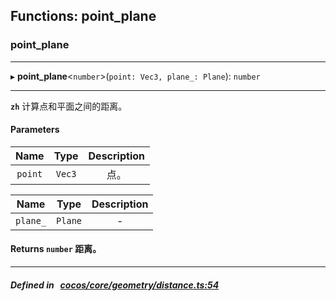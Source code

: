 ## Functions: point_plane

### point_plane


___
▸ **point_plane**<`number`\>(`point: Vec3, plane_: Plane`): `number`
___



**`zh`** 
计算点和平面之间的距离。



#### Parameters

| Name | Type | Description |
| :------: | :------: | :------: |
| `point` | `Vec3` | 点。  |

| Name | Type | Description |
| :------: | :------: | :------: |
| `plane_` | `Plane` | - |


#### Returns `number` 距离。

___


##### Defined in &nbsp;   [cocos/core/geometry/distance.ts:54](https://github.com/cocos-creator/engine/blob/c7bf6b8a9/cocos/core/geometry/distance.ts#L54)&nbsp;
